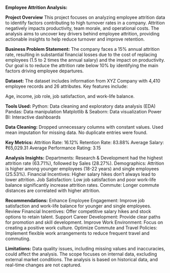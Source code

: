**Employee Attrition Analysis:**

**Project Overview**
This project focuses on analyzing employee attrition data to identify factors contributing to high turnover rates in a company. Attrition negatively impacts productivity, team morale, and operational costs. The analysis aims to uncover key drivers behind employee attrition, providing actionable insights to help reduce turnover and improve retention.

**Business Problem Statement:**
The company faces a 15% annual attrition rate, resulting in substantial financial losses due to the cost of replacing employees (1.5 to 2 times the annual salary) and the impact on productivity. Our goal is to reduce the attrition rate below 10% by identifying the main factors driving employee departures.

**Dataset:**
The dataset includes information from XYZ Company with 4,410 employee records and 26 attributes. Key features include:

Age, income, job role, job satisfaction, and work-life balance.

**Tools Used:**
Python: Data cleaning and exploratory data analysis (EDA)
Pandas: Data manipulation
Matplotlib & Seaborn: Data visualization
Power BI: Interactive dashboards

**Data Cleaning:**
Dropped unnecessary columns with constant values.
Used mean imputation for missing data.
No duplicate entries were found.

**Key Metrics:**
Attrition Rate: 16.12%
Retention Rate: 83.88%
Average Salary: ₹65,029.31
Average Performance Rating: 3.15

**Analysis Insights:**
Departments: Research & Development had the highest attrition rate (63.71%), followed by Sales (28.27%).
Demographics: Attrition is higher among younger employees (18-22 years) and single employees (25.53%).
Financial Incentives: Higher salary hikes don’t always lead to lower attrition.
Job Satisfaction: Low job satisfaction and poor work-life balance significantly increase attrition rates.
Commute: Longer commute distances are correlated with higher attrition.

**Recommendations:**
Enhance Employee Engagement: Improve job satisfaction and work-life balance for younger and single employees.
Review Financial Incentives: Offer competitive salary hikes and stock options to retain talent.
Support Career Development: Provide clear paths for promotion and skill development.
Improve Work Environment: Focus on creating a positive work culture.
Optimize Commute and Travel Policies: Implement flexible work arrangements to reduce frequent travel and commuting.

**Limitations:**
Data quality issues, including missing values and inaccuracies, could affect the analysis.
The scope focuses on internal data, excluding external market conditions.
The analysis is based on historical data, and real-time changes are not captured.
